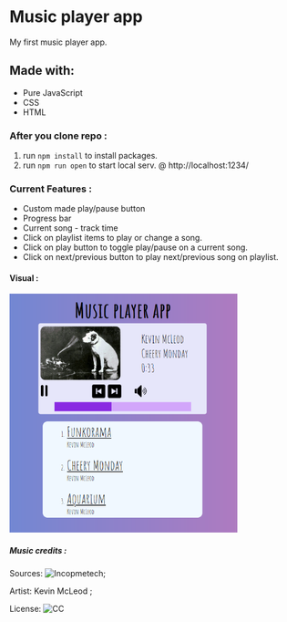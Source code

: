 # Music player app
 My first music player app.

## Made with:
 
 * Pure JavaScript
 * CSS
 * HTML

### After you clone repo :

1. run `npm install` to install packages.
2. run `npm run open` to start local serv. @ http://localhost:1234/

### Current Features :

* Custom made play/pause button
* Progress bar
* Current song - track time
* Click on playlist items to play or change a song.
* Click on play button to toggle play/pause on a current song.
* Click on next/previous button to play next/previous song on playlist.

#### Visual :

<img src="https://raw.githubusercontent.com/Max1mmus/Music-player-app/master/media/visual.png" width="400">

##### Music credits :

Sources: ![Incopmetech](https://incompetech.filmmusic.io/);

Artist: Kevin McLeod ;

License: ![CC](http://creativecommons.org/licenses/by/4.0/)
